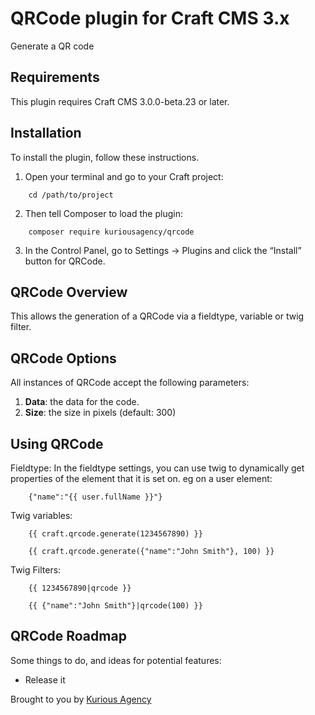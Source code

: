 # QRCode plugin for Craft CMS 3.x

Generate a QR code

## Requirements

This plugin requires Craft CMS 3.0.0-beta.23 or later.

## Installation

To install the plugin, follow these instructions.

1.  Open your terminal and go to your Craft project:

```
    cd /path/to/project
```

2.  Then tell Composer to load the plugin:

```
    composer require kuriousagency/qrcode
```

3.  In the Control Panel, go to Settings → Plugins and click the “Install” button for QRCode.

## QRCode Overview

This allows the generation of a QRCode via a fieldtype, variable or twig filter.

## QRCode Options

All instances of QRCode accept the following parameters:

1. **Data**: the data for the code.
2. **Size**: the size in pixels (default: 300)

## Using QRCode

Fieldtype:
In the fieldtype settings, you can use twig to dynamically get properties of the element that it is set on. eg on a user element:

```
	{"name":"{{ user.fullName }}"}
```

Twig variables:

```
    {{ craft.qrcode.generate(1234567890) }}

    {{ craft.qrcode.generate({"name":"John Smith"}, 100) }}
```

Twig Filters:

```
    {{ 1234567890|qrcode }}

    {{ {"name":"John Smith"}|qrcode(100) }}
```

## QRCode Roadmap

Some things to do, and ideas for potential features:

-   Release it

Brought to you by [Kurious Agency](https://kurious.agency)
